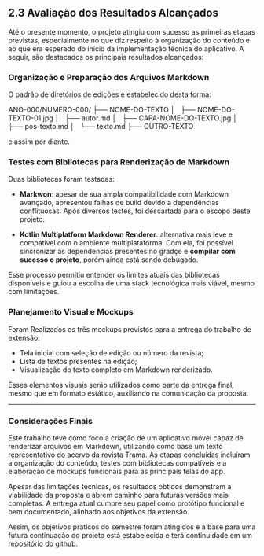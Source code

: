 ## 2.3 Avaliação dos Resultados Alcançados

Até o presente momento, o projeto atingiu com sucesso as primeiras etapas previstas, especialmente no que diz respeito à organização do conteúdo e ao que era esperado do início da implementação técnica do aplicativo. A seguir, são destacados os principais resultados alcançados:

### Organização e Preparação dos Arquivos Markdown

O padrão de diretórios de edições é estabelecido desta forma:

ANO-000/NUMERO-000/
├── NOME-DO-TEXTO
│   ├── NOME-DO-TEXTO-01.jpg
│   ├── autor.md
│   ├── CAPA-NOME-DO-TEXTO.jpg
│   ├── pos-texto.md
│   └── texto.md
├──  OUTRO-TEXTO

e assim por diante.

### Testes com Bibliotecas para Renderização de Markdown

Duas bibliotecas foram testadas:

- **Markwon**: apesar de sua ampla compatibilidade com Markdown avançado, apresentou falhas de build devido a dependências conflituosas. Após diversos testes, foi descartada para o escopo deste projeto.
  
- **Kotlin Multiplatform Markdown Renderer**: alternativa mais leve e compatível com o ambiente multiplataforma. Com ela, foi possível sincronizar as dependencias presentes no gradçe e **compilar com sucesso o projeto**, porém ainda está sendo debugado.

Esse processo permitiu entender os limites atuais das bibliotecas disponíveis e guiou a escolha de uma stack tecnológica mais viável, mesmo com limitações.

### Planejamento Visual e Mockups

Foram Realizados os três mockups previstos para a entrega do trabalho de extensão:

- Tela inicial com seleção de edição ou número da revista;
- Lista de textos presentes na edição;
- Visualização do texto completo em Markdown renderizado.

Esses elementos visuais serão utilizados como parte da entrega final, mesmo que em formato estático, auxiliando na comunicação da proposta.

---

### Considerações Finais

Este trabalho teve como foco a criação de um aplicativo móvel capaz de renderizar arquivos em Markdown, utilizando como base um texto representativo do acervo da revista Trama. As etapas concluídas incluíram a organização do conteúdo, testes com bibliotecas compatíveis e a elaboração de mockups funcionais para as principais telas do app.

Apesar das limitações técnicas, os resultados obtidos demonstram a viabilidade da proposta e abrem caminho para futuras versões mais completas. A entrega atual cumpre seu papel como protótipo funcional e bem documentado, alinhado aos objetivos da extensão.

Assim, os objetivos práticos do semestre foram atingidos e a base para uma futura continuação do projeto está estabelecida e terá continuidade em um repositório  do github.

